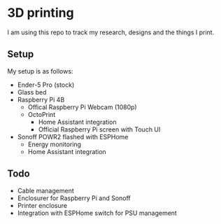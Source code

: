 # 3D printing

I am using this repo to track my research, designs and the things I print.

## Setup
My setup is as follows:
* Ender-5 Pro (stock)
* Glass bed
* Raspberry Pi 4B
  * Offical Raspberry Pi Webcam (1080p)
  * OctoPrint
    * Home Assistant integration
    * Official Raspberry Pi screen with Touch UI
* Sonoff POWR2 flashed with ESPHome
  * Energy monitoring 
  * Home Assistant integration

## Todo
* Cable management
* Enclosurer for Raspberry Pi and Sonoff
* Printer enclosure
* Integration with ESPHome switch for PSU management

